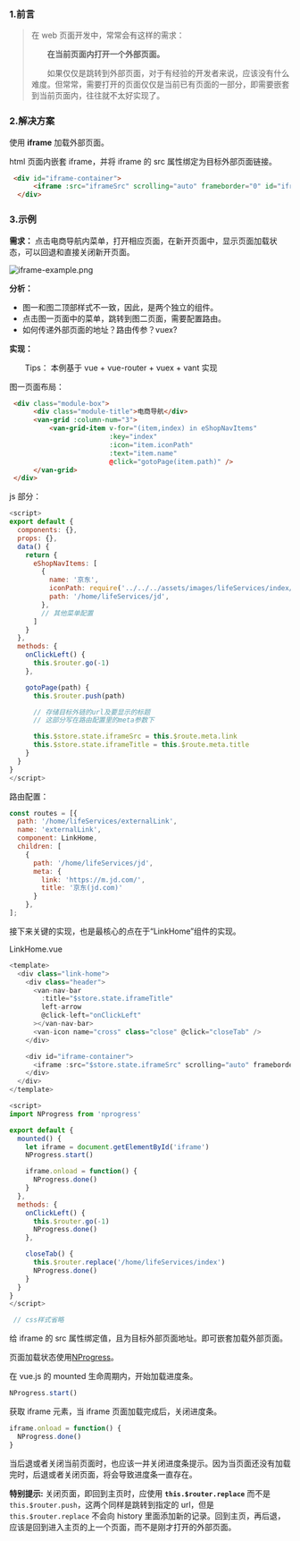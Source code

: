 ### 1.前言

> 在 web 页面开发中，常常会有这样的需求：<br>
>
> &emsp;&emsp;**在当前页面内打开一个外部页面。**<br>
>
> &emsp;&emsp;如果仅仅是跳转到外部页面，对于有经验的开发者来说，应该没有什么难度。但常常，需要打开的页面仅仅是当前已有页面的一部分，即需要嵌套到当前页面内，往往就不太好实现了。

### 2.解决方案

使用 **iframe** 加载外部页面。

html 页面内嵌套 iframe，并将 iframe 的 src 属性绑定为目标外部页面链接。

```html
 <div id="iframe-container">
      <iframe :src="iframeSrc" scrolling="auto" frameborder="0" id="iframe"></iframe>
  </div>
```

### 3.示例

**需求：** 点击电商导航内菜单，打开相应页面，在新开页面中，显示页面加载状态，可以回退和直接关闭新开页面。

![iframe-example.png](/images/iframe-example.png)

**分析：**

- 图一和图二顶部样式不一致，因此，是两个独立的组件。
- 点击图一页面中的菜单，跳转到图二页面，需要配置路由。
- 如何传递外部页面的地址？路由传参？vuex?

**实现：**

&emsp;&emsp;Tips： 本例基于 vue + vue-router + vuex + vant 实现
<br>

图一页面布局：

```html
 <div class="module-box">
      <div class="module-title">电商导航</div>
      <van-grid :column-num="3">
          <van-grid-item v-for="(item,index) in eShopNavItems"
                         :key="index"
                         :icon="item.iconPath"
                         :text="item.name"
                         @click="gotoPage(item.path)" />
      </van-grid>
 </div>
```

js 部分：

```javascript
<script>
export default {
  components: {},
  props: {},
  data() {
    return {
      eShopNavItems: [
        {
          name: '京东',
          iconPath: require('../../../assets/images/lifeServices/index/jd.png'),
          path: '/home/lifeServices/jd',
        },
        // 其他菜单配置 
      ]
    }
  },
  methods: {
    onClickLeft() {
      this.$router.go(-1)
    },

    gotoPage(path) {
      this.$router.push(path)

      // 存储目标外链的url及要显示的标题 
      // 这部分写在路由配置里的meta参数下

      this.$store.state.iframeSrc = this.$route.meta.link
      this.$store.state.iframeTitle = this.$route.meta.title
    }
  }
}
</script>

```

路由配置：

```javascript
const routes = [{
  path: '/home/lifeServices/externalLink',
  name: 'externalLink',
  component: LinkHome,
  children: [
    {
      path: '/home/lifeServices/jd',
      meta: {
        link: 'https://m.jd.com/',
        title: '京东(jd.com)'
      }
    },
];
```

接下来关键的实现，也是最核心的点在于“LinkHome”组件的实现。

LinkHome.vue

```js
<template>
  <div class="link-home">
    <div class="header">
      <van-nav-bar
        :title="$store.state.iframeTitle"
        left-arrow
        @click-left="onClickLeft"
      ></van-nav-bar>
      <van-icon name="cross" class="close" @click="closeTab" />
    </div>

    <div id="iframe-container">
      <iframe :src="$store.state.iframeSrc" scrolling="auto" frameborder="0" id="iframe"></iframe>
    </div>
  </div>
</template>

<script>
import NProgress from 'nprogress'

export default {
  mounted() {
    let iframe = document.getElementById('iframe')
    NProgress.start()

    iframe.onload = function() {
      NProgress.done()
    }
  },
  methods: {
    onClickLeft() {
      this.$router.go(-1)
      NProgress.done()
    },

    closeTab() {
      this.$router.replace('/home/lifeServices/index')
      NProgress.done()
    }
  }
}
</script>

 // css样式省略

```

给 iframe 的 src 属性绑定值，且为目标外部页面地址。即可嵌套加载外部页面。

页面加载状态使用[NProgress](https://github.com/rstacruz/nprogress)。

在 vue.js 的 mounted 生命周期内，开始加载进度条。

```javascript
NProgress.start()
```

获取 iframe 元素，当 iframe 页面加载完成后，关闭进度条。

```javascript
iframe.onload = function() {
  NProgress.done()
}
```

当后退或者关闭当前页面时，也应该一并关闭进度条提示。因为当页面还没有加载完时，后退或者关闭页面，将会导致进度条一直存在。

**特别提示:** 关闭页面，即回到主页时，应使用 **`this.$router.replace`** 而不是 `this.$router.push`，这两个同样是跳转到指定的 url，但是 `this.$router.replace` 不会向 history 里面添加新的记录。回到主页，再后退，应该是回到进入主页的上一个页面，而不是刚才打开的外部页面。
